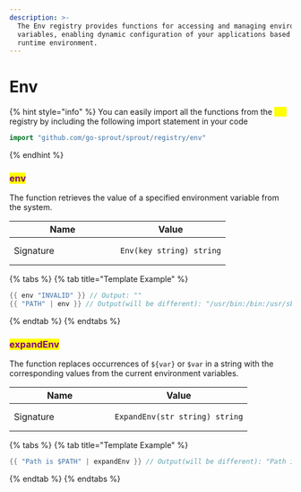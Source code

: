 ```yaml
---
description: >-
  The Env registry provides functions for accessing and managing environment
  variables, enabling dynamic configuration of your applications based on the
  runtime environment.
---
```


# Env

{% hint style="info" %}
You can easily import all the functions from the <mark style="color:yellow;">`env`</mark> registry by including the following import statement in your code

```go
import "github.com/go-sprout/sprout/registry/env"
```
{% endhint %}

### <mark style="color:purple;">env</mark>

The function retrieves the value of a specified environment variable from the system.

<table data-header-hidden><thead><tr><th width="174">Name</th><th>Value</th></tr></thead><tbody><tr><td>Signature</td><td><pre class="language-go"><code class="lang-go">Env(key string) string
</code></pre></td></tr></tbody></table>

{% tabs %}
{% tab title="Template Example" %}
```go
{{ env "INVALID" }} // Output: ""
{{ "PATH" | env }} // Output(will be different): "/usr/bin:/bin:/usr/sbin:/sbin"
```
{% endtab %}
{% endtabs %}

### <mark style="color:purple;">expandEnv</mark>

The function replaces occurrences of `${var}` or `$var` in a string with the corresponding values from the current environment variables.

<table data-header-hidden><thead><tr><th width="164">Name</th><th>Value</th></tr></thead><tbody><tr><td>Signature</td><td><pre class="language-go"><code class="lang-go">ExpandEnv(str string) string
</code></pre></td></tr></tbody></table>

{% tabs %}
{% tab title="Template Example" %}
```go
{{ "Path is $PATH" | expandEnv }} // Output(will be different): "Path is /usr/bin:/bin:/usr/sbin:/sbin"
```
{% endtab %}
{% endtabs %}
